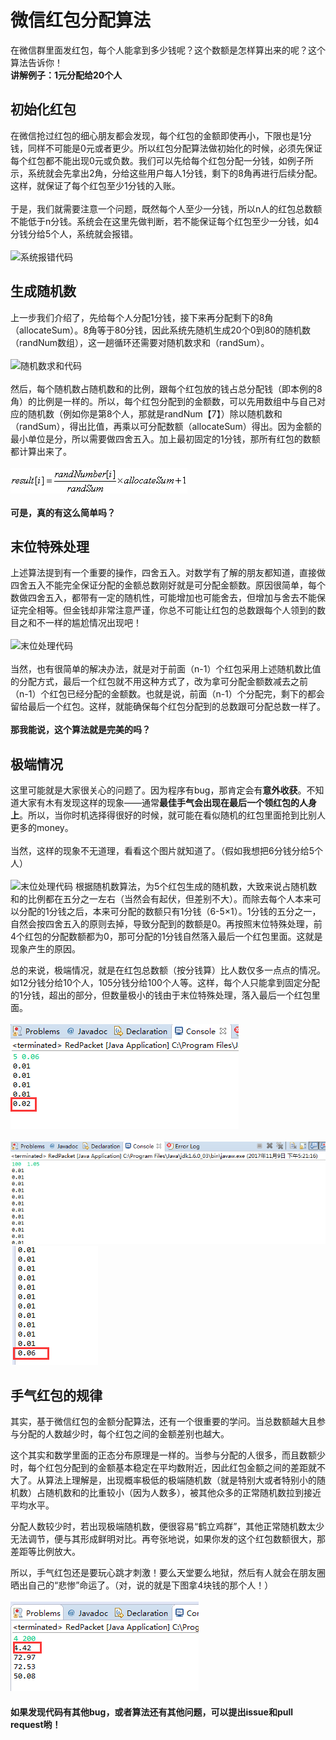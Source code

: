 ﻿# 微信红包分配算法
在微信群里面发红包，每个人能拿到多少钱呢？这个数额是怎样算出来的呢？这个算法告诉你！
<br>
**讲解例子：1元分配给20个人**

## 初始化红包
在微信抢过红包的细心朋友都会发现，每个红包的金额即使再小，下限也是1分钱，同样不可能是0元或者更少。所以红包分配算法做初始化的时候，必须先保证每个红包都不能出现0元或负数。我们可以先给每个红包分配一分钱，如例子所示，系统就会先拿出2角，分给这些用户每人1分钱，剩下的8角再进行后续分配。这样，就保证了每个红包至少1分钱的入账。
<br>
<br>
于是，我们就需要注意一个问题，既然每个人至少一分钱，所以n人的红包总数额不能低于n分钱。系统会在这里先做判断，若不能保证每个红包至少一分钱，如4分钱分给5个人，系统就会报错。
<br>
<br>
![系统报错代码](/image/error.png)

## 生成随机数
上一步我们介绍了，先给每个人分配1分钱，接下来再分配剩下的8角（allocateSum）。8角等于80分钱，因此系统先随机生成20个0到80的随机数（randNum数组），这一趟循环还需要对随机数求和（randSum）。
<br>
<br>
![随机数求和代码](/image/randSum.png)
<br>
<br>
然后，每个随机数占随机数和的比例，跟每个红包放的钱占总分配钱（即本例的8角）的比例是一样的。所以，每个红包分配到的金额数，可以先用数组中与自己对应的随机数（例如你是第8个人，那就是randNum【7】）除以随机数和（randSum），得出比值，再乘以可分配数额（allocateSum）得出。因为金额的最小单位是分，所以需要做四舍五入。加上最初固定的1分钱，那所有红包的数额都计算出来了。
<br>
<br>
![公式](/image/calculater.png)
<br>
<br>
**可是，真的有这么简单吗？**

## 末位特殊处理
上述算法提到有一个重要的操作，四舍五入。对数学有了解的朋友都知道，直接做四舍五入不能完全保证分配的金额总数刚好就是可分配金额数。原因很简单，每个数做四舍五入，都带有一定的随机性，可能增加也可能舍去，但增加与舍去不能保证完全相等。但金钱却非常注意严谨，你总不可能让红包的总数跟每个人领到的数目之和不一样的尴尬情况出现吧！
<br>
<br>
![末位处理代码](/image/left.png)
<br>
<br>
当然，也有很简单的解决办法，就是对于前面（n-1）个红包采用上述随机数比值的分配方式，最后一个红包就不用这种方式了，改为拿可分配金额数减去之前（n-1）个红包已经分配的金额数。也就是说，前面（n-1）个分配完，剩下的都会留给最后一个红包。这样，就能确保每个红包分配到的总数跟可分配总数一样了。
<br>
<br>
**那我能说，这个算法就是完美的吗？**

## 极端情况
这里可能就是大家很关心的问题了。因为程序有bug，那肯定会有**意外收获**。不知道大家有木有发现这样的现象——通常**最佳手气会出现在最后一个领红包的人身上**。所以，当你时机选择得很好的时候，就可能在看似随机的红包里面抢到比别人更多的money。
<br>
<br>
当然，这样的现象不无道理，看看这个图片就知道了。（假如我想把6分钱分给5个人）
<br>
<br>
![末位处理代码](/image/left.png)
根据随机数算法，为5个红包生成的随机数，大致来说占随机数和的比例都在五分之一左右（当然会有起伏，但差别不大）。而除去每个人本来可以分配的1分钱之后，本来可分配的数额只有1分钱（6-5×1）。1分钱的五分之一，自然会按四舍五入的原则去掉，导致分配到的数额是0。再按照末位特殊处理，前4个红包的分配数额都为0，那可分配的1分钱自然落入最后一个红包里面。这就是现象产生的原因。

总的来说，极端情况，就是在红包总数额（按分钱算）比人数仅多一点点的情况。如12分钱分给10个人，105分钱分给100个人等。这样，每个人只能拿到固定分配的1分钱，超出的部分，但数量极小的钱由于末位特殊处理，落入最后一个红包里面。
<br>
<br>
![6分钱分给5个人](/image/56.png)
<br>
<br>
![105分钱分给100个人](/image/105.png)
![105分钱分给100个人](/image/106.png)

## 手气红包的规律
其实，基于微信红包的金额分配算法，还有一个很重要的学问。当总数额越大且参与分配的人数越少时，每个红包之间的金额差别也越大。

这个其实和数学里面的正态分布原理是一样的。当参与分配的人很多，而且数额少时，每个红包分配到的金额基本稳定在平均数附近，因此红包金额之间的差距就不大了。从算法上理解是，出现概率极低的极端随机数（就是特别大或者特别小的随机数）占随机数和的比重较小（因为人数多），被其他众多的正常随机数拉到接近平均水平。

分配人数较少时，若出现极端随机数，便很容易“鹤立鸡群”，其他正常随机数太少无法调节，便与其形成鲜明对比。再夸张地说，如果你发的这个红包数额很大，那差距等比例放大。

所以，手气红包还是要玩心跳才刺激！要么天堂要么地狱，然后有人就会在朋友圈晒出自己的“悲惨”命运了。（对，说的就是下图拿4块钱的那个人！）
<br>
<br>
![手气红包心跳](/image/xintiao.png)

#### 如果发现代码有其他bug，或者算法还有其他问题，可以提出issue和pull request哟！
